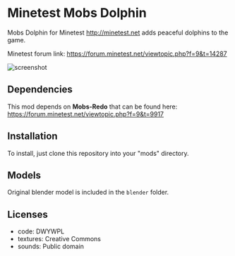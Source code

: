 Minetest Mobs Dolphin
========================

Mobs Dolphin for Minetest <http://minetest.net> adds peaceful dolphins to the game.

Minetest forum link: <https://forum.minetest.net/viewtopic.php?f=9&t=14287>

![screenshot](http://i64.tinypic.com/33ae261.png)

## Dependencies
This mod depends on **Mobs-Redo** that can be found here: <https://forum.minetest.net/viewtopic.php?f=9&t=9917>

## Installation
To install, just clone this repository into your "mods" directory.

## Models
Original blender model is included in the `blender` folder.


## Licenses
- code: DWYWPL
- textures: Creative Commons
- sounds: Public domain
